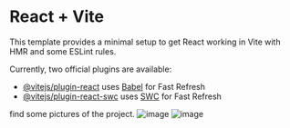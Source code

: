 # React + Vite

This template provides a minimal setup to get React working in Vite with HMR and some ESLint rules.

Currently, two official plugins are available:

- [@vitejs/plugin-react](https://github.com/vitejs/vite-plugin-react/blob/main/packages/plugin-react/README.md) uses [Babel](https://babeljs.io/) for Fast Refresh
- [@vitejs/plugin-react-swc](https://github.com/vitejs/vite-plugin-react-swc) uses [SWC](https://swc.rs/) for Fast Refresh

find some pictures of the project.
![image](https://github.com/vishnusai248/React-Todo-App/assets/90202607/25462933-ce6d-4a90-9823-da74ab01b950)
![image](https://github.com/vishnusai248/React-Todo-App/assets/90202607/4868d9b5-6fd7-4159-afe2-1dc5c5b04749)
